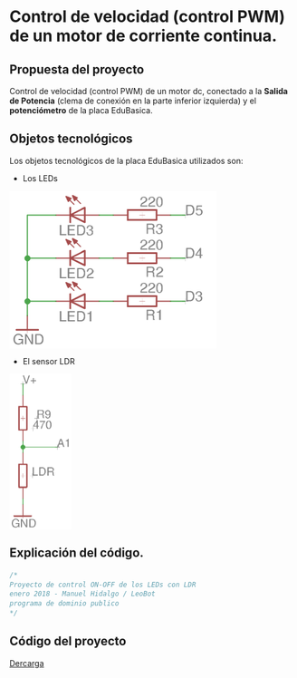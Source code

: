 # Control de velocidad (control PWM) de un motor de corriente continua.

## Propuesta del proyecto
Control de velocidad (control PWM) de un motor dc, conectado a la **Salida de Potencia** (clema de conexión en la parte inferior izquierda) y el **potenciómetro** de la placa EduBasica.

## Objetos tecnológicos
Los objetos tecnológicos de la placa EduBasica utilizados son:
- Los LEDs

<a href="" target="_blank"><img width="366" height="278" border="0" align="center" src="https://github.com/leobotmanuel/ProgramandoObjetosTecnologicos/blob/master/software/arduino/proyectos/img/leds_cirEdubasica.png"/></a>

- El sensor LDR

<a href="" target="_blank"><img width="109" height="274" border="0" align="center" src="https://github.com/leobotmanuel/ProgramandoObjetosTecnologicos/blob/master/software/arduino/proyectos/img/LDR_esqEdubasica.png"/></a>

## Explicación del código.

```cpp
/*
Proyecto de control ON-OFF de los LEDs con LDR 
enero 2018 - Manuel Hidalgo / LeoBot
programa de dominio publico
*/
```

## Código del proyecto
[Dercarga](https://github.com/leobotmanuel/ProgramandoObjetosTecnologicos/blob/master/software/arduino/proyectos/proy01_controlLEDsLDR.zip)
